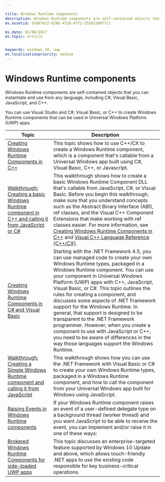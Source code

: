 ```yaml
---

title: Windows Runtime components
description: Windows Runtime components are self-contained objects that you can instantiate and use from any language, including C#, Visual Basic, JavaScript, and C++.
ms.assetid: 55887622-828b-4318-87f2-25592268f7c1

ms.date: 02/08/2017
ms.topic: article


keywords: windows 10, uwp
ms.localizationpriority: medium
---
```


# Windows Runtime components
Windows Runtime components are self-contained objects that you can instantiate and use from any language, including C#, Visual Basic, JavaScript, and C++.

You can use Visual Studio and C#, Visual Basic, or C++ to create Windows Runtime components that can be used in Universal Windows Platform (UWP) apps.

| Topic | Description |
|-------|-------------|
| [Creating Windows Runtime Components in C++](creating-windows-runtime-components-in-cpp.md) | This topic shows how to use C++/CX to create a Windows Runtime component, which is a component that's callable from a Universal Windows app built using C#, Visual Basic, C++, or Javascript. |
| [Walkthrough: Creating a basic Windows Runtime component in C++ and calling it from JavaScript or C#](walkthrough-creating-a-basic-windows-runtime-component-in-cpp-and-calling-it-from-javascript-or-csharp.md) | This walkthrough shows how to create a basic Windows Runtime Component DLL that's callable from JavaScript, C#, or Visual Basic. Before you begin this walkthrough, make sure that you understand concepts such as the Abstract Binary Interface (ABI), ref classes, and the Visual C++ Component Extensions that make working with ref classes easier. For more information, see [Creating Windows Runtime Components in C++](creating-windows-runtime-components-in-cpp.md) and [Visual C++ Language Reference (C++/CX)](https://msdn.microsoft.com/library/windows/apps/xaml/hh699871.aspx). |
| [Creating Windows Runtime Components in C# and Visual Basic](creating-windows-runtime-components-in-csharp-and-visual-basic.md) | Starting with the .NET Framework 4.5, you can use managed code to create your own Windows Runtime types, packaged in a Windows Runtime component. You can use your component in Universal Windows Platform (UWP) apps with C++, JavaScript, Visual Basic, or C#. This topic outlines the rules for creating a component, and discusses some aspects of .NET Framework support for the Windows Runtime. In general, that support is designed to be transparent to the .NET Framework programmer. However, when you create a component to use with JavaScript or C++, you need to be aware of differences in the way those languages support the Windows Runtime. |
| [Walkthrough: Creating a Simple Windows Runtime component and calling it from JavaScript](walkthrough-creating-a-simple-windows-runtime-component-and-calling-it-from-javascript.md) | This walkthrough shows how you can use the .NET Framework with Visual Basic or C# to create your own Windows Runtime types, packaged in a Windows Runtime component, and how to call the component from your Universal Windows app built for Windows using JavaScript. |
| [Raising Events in Windows Runtime components](raising-events-in-windows-runtime-components.md) | If your Windows Runtime component raises an event of a user-defined delegate type on a background thread (worker thread) and you want JavaScript to be able to receive the event, you can implement and/or raise it in one of these ways: | 
| [Brokered Windows Runtime Components for side-loaded UWP apps](brokered-windows-runtime-components-for-side-loaded-windows-store-apps.md) | This topic discusses an enterprise-targeted feature supported by Windows 10 Update and above, which allows touch-friendly .NET apps to use the existing code responsible for key business-critical operations. |
